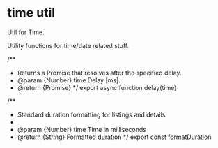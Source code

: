 # time util
Util for Time.

Utility functions for time/date related stuff.
 
/**
 * Returns a Promise that resolves after the specified delay.
 * @param {Number} time Delay [ms].
 * @return {Promise}
 */
export async function delay(time)

/**
 * Standard duration formatting for listings and details
 *
 * @param {Number} time Time in milliseconds
 * @return {String} Formatted duration
 */
export const formatDuration

